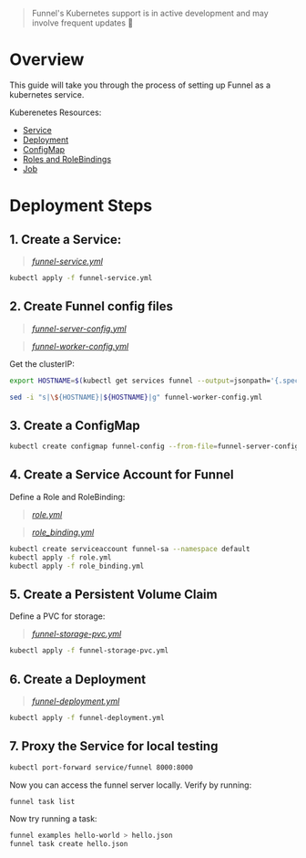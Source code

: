 > Funnel's Kubernetes support is in active development and may involve frequent updates 🚧

# Overview

This guide will take you through the process of setting up Funnel as a kubernetes service.

Kuberenetes Resources:
- [Service](https://kubernetes.io/docs/concepts/services-networking/service/)
- [Deployment](https://kubernetes.io/docs/concepts/workloads/controllers/deployment/)
- [ConfigMap](https://kubernetes.io/docs/tasks/configure-pod-container/configure-pod-configmap/)
- [Roles and RoleBindings](https://kubernetes.io/docs/reference/access-authn-authz/rbac/#default-roles-and-role-bindings)
- [Job](https://kubernetes.io/docs/concepts/workloads/controllers/jobs-run-to-completion/)

# Deployment Steps

## 1. Create a Service:

> *[funnel-service.yml](https://github.com/ohsu-comp-bio/funnel/blob/develop/deployments/kubernetes/funnel-service.yml)*

```sh
kubectl apply -f funnel-service.yml
```

## 2. Create Funnel config files

> *[funnel-server-config.yml](https://github.com/ohsu-comp-bio/funnel/blob/develop/deployments/kubernetes/funnel-server-config.yml)*

> *[funnel-worker-config.yml](https://github.com/ohsu-comp-bio/funnel/blob/develop/deployments/kubernetes/funnel-worker-config.yml)*

Get the clusterIP:

```sh
export HOSTNAME=$(kubectl get services funnel --output=jsonpath='{.spec.clusterIP}')

sed -i "s|\${HOSTNAME}|${HOSTNAME}|g" funnel-worker-config.yml
```

## 3. Create a ConfigMap

```sh
kubectl create configmap funnel-config --from-file=funnel-server-config.yml --from-file=funnel-worker-config.yml
```

## 4. Create a Service Account for Funnel

Define a Role and RoleBinding:

> *[role.yml](https://github.com/ohsu-comp-bio/funnel/blob/develop/deployments/kubernetes/role.yml)*

> *[role_binding.yml](https://github.com/ohsu-comp-bio/funnel/blob/develop/deployments/kubernetes/role_binding.yml)*

```sh
kubectl create serviceaccount funnel-sa --namespace default
kubectl apply -f role.yml
kubectl apply -f role_binding.yml
```

## 5. Create a Persistent Volume Claim

Define a PVC for storage:

> *[funnel-storage-pvc.yml](https://github.com/ohsu-comp-bio/funnel/blob/develop/deployments/kubernetes/funnel-storage-pvc.yml)*

```sh
kubectl apply -f funnel-storage-pvc.yml
```

## 6. Create a Deployment

> *[funnel-deployment.yml](https://github.com/ohsu-comp-bio/funnel/blob/develop/deployments/kubernetes/funnel-deployment.yml)*

```sh
kubectl apply -f funnel-deployment.yml
```

## 7. Proxy the Service for local testing

```sh
kubectl port-forward service/funnel 8000:8000
```

Now you can access the funnel server locally. Verify by running:

```sh
funnel task list
```

Now try running a task:

```sh
funnel examples hello-world > hello.json
funnel task create hello.json
```
